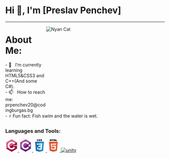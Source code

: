 <h1 align="left">Hi 👋, I'm [Preslav Penchev]</h1>
<hr>
<img align="right" height="250" width="375" alt="Nyan Cat" src="https://cdnv.vipestudio.com/uploads/2020/06/unnamed-file.wp.gif" />

<h1 align="left">About Me:</h1>
- 🚀 &nbsp; I’m currently learning HTML5&CSS3 and C++(And some C#). <br>
- 📫 &nbsp; How to reach me: prpenchev20@codingburgas.bg <br>
- ⚡ Fun fact: Fish swim and the water is wet. <br>


<h3 align="left">Languages and Tools:</h3>
<p align="left"> <a href="https://www.w3schools.com/cpp/" target="_blank"> <img src="https://raw.githubusercontent.com/devicons/devicon/master/icons/cplusplus/cplusplus-original.svg" alt="cplusplus" width="40" height="40"/> </a> <a href="https://www.w3schools.com/cs/" target="_blank"> <img src="https://raw.githubusercontent.com/devicons/devicon/master/icons/csharp/csharp-original.svg" alt="csharp" width="40" height="40"/> </a> <a href="https://www.w3schools.com/css/" target="_blank"> <img src="https://raw.githubusercontent.com/devicons/devicon/master/icons/css3/css3-original-wordmark.svg" alt="css3" width="40" height="40"/> </a> <a href="https://www.w3.org/html/" target="_blank"> <img src="https://raw.githubusercontent.com/devicons/devicon/master/icons/html5/html5-original-wordmark.svg" alt="html5" width="40" height="40"/> </a> <a href="https://unity.com/" target="_blank"> <img src="https://www.vectorlogo.zone/logos/unity3d/unity3d-icon.svg" alt="unity" width="40" height="40"/> </a> </p>
